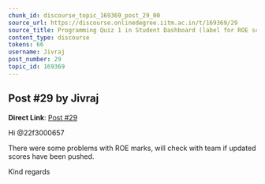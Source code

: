 ```yaml
---
chunk_id: discourse_topic_169369_post_29_00
source_url: https://discourse.onlinedegree.iitm.ac.in/t/169369/29
source_title: Programming Quiz 1 in Student Dashboard (label for ROE scores) - showing absent or incorrect
content_type: discourse
tokens: 66
username: Jivraj
post_number: 29
topic_id: 169369
---
```


## Post #29 by Jivraj

**Direct Link**: [Post #29](https://discourse.onlinedegree.iitm.ac.in/t/169369/29)

Hi @22f3000657

There were some problems with ROE marks, will check with team if updated scores have been pushed.

Kind regards
